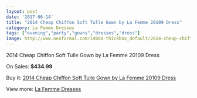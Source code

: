 ```yaml
---
layout: post
date: '2017-06-14'
title: "2014 Cheap Chiffon Soft Tulle Gown by La Femme 20109 Dress"
category: La Femme Dresses
tags: ["evening","party","gowns","dresses","dress"]
image: http://www.neoformal.com/14088-thickbox_default/2014-cheap-chiffon-soft-tulle-gown-by-la-femme-20109-dress.jpg
---
```

2014 Cheap Chiffon Soft Tulle Gown by La Femme 20109 Dress

On Sales: **$434.99**
<a href="https://www.neoformal.com/en/la-femme-dresses-2014/4834-2014-cheap-chiffon-soft-tulle-gown-by-la-femme-20109-dress.html"><amp-img layout="responsive" width="600" height="600" src="//www.neoformal.com/14088-thickbox_default/2014-cheap-chiffon-soft-tulle-gown-by-la-femme-20109-dress.jpg" alt="2014 Cheap Chiffon Soft Tulle Gown by La Femme 20109 Dress 0" /></a>
<a href="https://www.neoformal.com/en/la-femme-dresses-2014/4834-2014-cheap-chiffon-soft-tulle-gown-by-la-femme-20109-dress.html"><amp-img layout="responsive" width="600" height="600" src="//www.neoformal.com/14091-thickbox_default/2014-cheap-chiffon-soft-tulle-gown-by-la-femme-20109-dress.jpg" alt="2014 Cheap Chiffon Soft Tulle Gown by La Femme 20109 Dress 1" /></a>
<a href="https://www.neoformal.com/en/la-femme-dresses-2014/4834-2014-cheap-chiffon-soft-tulle-gown-by-la-femme-20109-dress.html"><amp-img layout="responsive" width="600" height="600" src="//www.neoformal.com/14090-thickbox_default/2014-cheap-chiffon-soft-tulle-gown-by-la-femme-20109-dress.jpg" alt="2014 Cheap Chiffon Soft Tulle Gown by La Femme 20109 Dress 2" /></a>
<a href="https://www.neoformal.com/en/la-femme-dresses-2014/4834-2014-cheap-chiffon-soft-tulle-gown-by-la-femme-20109-dress.html"><amp-img layout="responsive" width="600" height="600" src="//www.neoformal.com/14089-thickbox_default/2014-cheap-chiffon-soft-tulle-gown-by-la-femme-20109-dress.jpg" alt="2014 Cheap Chiffon Soft Tulle Gown by La Femme 20109 Dress 3" /></a>

Buy it: [2014 Cheap Chiffon Soft Tulle Gown by La Femme 20109 Dress](https://www.neoformal.com/en/la-femme-dresses-2014/4834-2014-cheap-chiffon-soft-tulle-gown-by-la-femme-20109-dress.html "2014 Cheap Chiffon Soft Tulle Gown by La Femme 20109 Dress")

View more: [La Femme Dresses](https://www.neoformal.com/en/56-la-femme-dresses-2014 "La Femme Dresses")